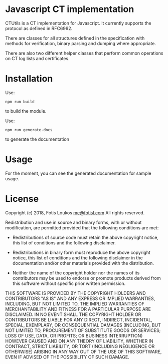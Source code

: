 # Javascript CT implementation

CTUtils is a CT implementation for Javascript. It currently supports the protocol as defined in RFC6962.

There are classes for all structures defined in the specification with methods for verification, binary parsing and dumping where appropriate.

There are also two different helper classes that perform common operations on CT log lists and certificates.

# Installation

Use:

    npm run build

to build the module.

Use:

    npm run generate-docs

to generate the documentation

# Usage

For the moment, you can see the generated documentation for sample usage.

# License

Copyright (c) 2018, Fotis Loukos <me@fotisl.com>
All rights reserved.

Redistribution and use in source and binary forms, with or without
modification, are permitted provided that the following conditions are met:

* Redistributions of source code must retain the above copyright notice, this
  list of conditions and the following disclaimer.

* Redistributions in binary form must reproduce the above copyright notice,
  this list of conditions and the following disclaimer in the documentation
  and/or other materials provided with the distribution.

* Neither the name of the copyright holder nor the names of its
  contributors may be used to endorse or promote products derived from
  this software without specific prior written permission.

THIS SOFTWARE IS PROVIDED BY THE COPYRIGHT HOLDERS AND CONTRIBUTORS "AS IS"
AND ANY EXPRESS OR IMPLIED WARRANTIES, INCLUDING, BUT NOT LIMITED TO, THE
IMPLIED WARRANTIES OF MERCHANTABILITY AND FITNESS FOR A PARTICULAR PURPOSE ARE
DISCLAIMED. IN NO EVENT SHALL THE COPYRIGHT HOLDER OR CONTRIBUTORS BE LIABLE
FOR ANY DIRECT, INDIRECT, INCIDENTAL, SPECIAL, EXEMPLARY, OR CONSEQUENTIAL
DAMAGES (INCLUDING, BUT NOT LIMITED TO, PROCUREMENT OF SUBSTITUTE GOODS OR
SERVICES; LOSS OF USE, DATA, OR PROFITS; OR BUSINESS INTERRUPTION) HOWEVER
CAUSED AND ON ANY THEORY OF LIABILITY, WHETHER IN CONTRACT, STRICT LIABILITY,
OR TORT (INCLUDING NEGLIGENCE OR OTHERWISE) ARISING IN ANY WAY OUT OF THE USE
OF THIS SOFTWARE, EVEN IF ADVISED OF THE POSSIBILITY OF SUCH DAMAGE.

